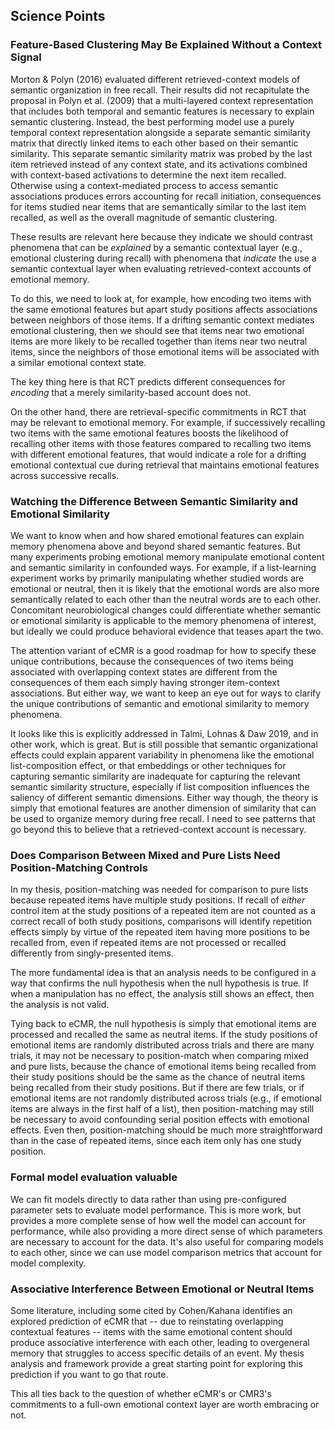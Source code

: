 ## Science Points

### Feature-Based Clustering May Be Explained Without a Context Signal

Morton & Polyn (2016) evaluated different retrieved-context models of semantic organization in free recall.
Their results did not recapitulate the proposal in Polyn et al. (2009) that a multi-layered context representation that includes both temporal and semantic features is necessary to explain semantic clustering.
Instead, the best performing model use a purely temporal context representation alongside a separate semantic similarity matrix that directly linked items to each other based on their semantic similarity.
This separate semantic similarity matrix was probed by the last item retrieved instead of any context state, and its activations combined with context-based activations to determine the next item recalled.
Otherwise using a context-mediated process to access semantic associations produces errors accounting for recall initiation, consequences for items studied near items that are semantically similar to the last item recalled, as well as the overall magnitude of semantic clustering.

These results are relevant here because they indicate we should contrast phenomena that can be *explained* by a semantic contextual layer (e.g., emotional clustering during recall) with phenomena that *indicate* the use a semantic contextual layer when evaluating retrieved-context accounts of emotional memory.

To do this, we need to look at, for example, how encoding two items with the same emotional features but apart study positions affects associations between neighbors of those items. If a drifting semantic context mediates emotional clustering, then we should see that items near two emotional items are more likely to be recalled together than items near two neutral items, since the neighbors of those emotional items will be associated with a similar emotional context state. 

The key thing here is that RCT predicts different consequences for *encoding* that a merely similarity-based account does not.

On the other hand, there are retrieval-specific commitments in RCT that may be relevant to emotional memory. For example, if successively recalling two items with the same emotional features boosts the likelihood of recalling other items with those features compared to recalling two items with different emotional features, that would indicate a role for a drifting emotional contextual cue during retrieval that maintains emotional features across successive recalls.

### Watching the Difference Between Semantic Similarity and Emotional Similarity

We want to know when and how shared emotional features can explain memory phenomena above and beyond shared semantic features. But many experiments probing emotional memory manipulate emotional content and semantic similarity in confounded ways. For example, if a list-learning experiment works by primarily manipulating whether studied words are emotional or neutral, then it is likely that the emotional words are also more semantically related to each other than the neutral words are to each other. Concomitant neurobiological changes could differentiate whether semantic or emotional similarity is applicable to the memory phenomena of interest, but ideally we could produce behavioral evidence that teases apart the two.

The attention variant of eCMR is a good roadmap for how to specify these unique contributions, because the consequences of two items being associated with overlapping context states are different from the consequences of them each simply having stronger item-context associations. But either way, we want to keep an eye out for ways to clarify the unique contributions of semantic and emotional similarity to memory phenomena.

It looks like this is explicitly addressed in Talmi, Lohnas & Daw 2019, and in other work, which is great. But is still possible that semantic organizational effects could explain apparent variability in phenomena like the emotional list-composition effect, or that embeddings or other techniques for capturing semantic similarity are inadequate for capturing the relevant semantic similarity structure, especially if list composition influences the saliency of different semantic dimensions. Either way though, the theory is simply that emotional features are another dimension of similarity that can be used to organize memory during free recall. I need to see patterns that go beyond this to believe that a retrieved-context account is necessary.

### Does Comparison Between Mixed and Pure Lists Need Position-Matching Controls

In my thesis, position-matching was needed for comparison to pure lists because repeated items have multiple study positions. If recall of *either* control item at the study positions of a repeated item are not counted as a correct recall of both study positions, comparisons will identify repetition effects simply by virtue of the repeated item having more positions to be recalled from, even if repeated items are not processed or recalled differently from singly-presented items.

The more fundamental idea is that an analysis needs to be configured in a way that confirms the null hypothesis when the null hypothesis is true. If when a manipulation has no effect, the analysis still shows an effect, then the analysis is not valid.

Tying back to eCMR, the null hypothesis is simply that emotional items are processed and recalled the same as neutral items. If the study positions of emotional items are randomly distributed across trials and there are many trials, it may not be necessary to position-match when comparing mixed and pure lists, because the chance of emotional items being recalled from their study positions should be the same as the chance of neutral items being recalled from their study positions. But if there are few trials, or if emotional items are not randomly distributed across trials (e.g., if emotional items are always in the first half of a list), then position-matching may still be necessary to avoid confounding serial position effects with emotional effects. Even then, position-matching should be much more straightforward than in the case of repeated items, since each item only has one study position.

### Formal model evaluation valuable

We can fit models directly to data rather than using pre-configured parameter sets to evaluate model performance. This is more work, but provides a more complete sense of how well the model can account for performance, while also providing a more direct sense of which parameters are necessary to account for the data. It's also useful for comparing models to each other, since we can use model comparison metrics that account for model complexity.

### Associative Interference Between Emotional or Neutral Items

Some literature, including some cited by Cohen/Kahana identifies an explored prediction of eCMR that -- due to reinstating overlapping contextual features -- items with the same emotional content should produce associative interference with each other, leading to overgeneral memory that struggles to access specific details of an event. My thesis analysis and framework provide a great starting point for exploring this prediction if you want to go that route.

This all ties back to the question of whether eCMR's or CMR3's commitments to a full-own emotional context layer are worth embracing or not. 